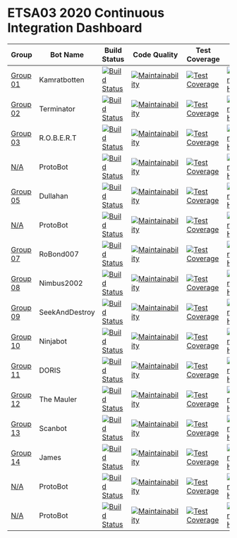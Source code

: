 # ETSA03 2020 Continuous Integration Dashboard

| Group | Bot Name | Build Status  | Code Quality | Test Coverage | Code Health |
| ------------- | ------------- | ------------- | ------------ | -------------------- | -------------------- |
| [Group 01](https://github.com/lunduniversity-etsa03-2020/group01) | Kamratbotten | [![Build Status](https://travis-ci.com/lunduniversity-etsa03-2020/group01.svg?token=5APFjNjjtcXBExwy1SfH&branch=master)](https://travis-ci.com/lunduniversity-etsa03-2020/group01) | [![Maintainability](https://api.codeclimate.com/v1/badges/572d62bb9cbbe7b3e67b/maintainability)](https://codeclimate.com/repos/5e75ee3c71412301b70056dc/maintainability) | [![Test Coverage](https://api.codeclimate.com/v1/badges/572d62bb9cbbe7b3e67b/test_coverage)](https://codeclimate.com/repos/5e75ee3c71412301b70056dc/test_coverage) | [![CodeScene Code Health](https://codescene.io/projects/7495/status-badges/code-health)](https://codescene.io/projects/7495) |
| [Group 02](https://github.com/lunduniversity-etsa03-2020/group02) | Terminator | [![Build Status](https://travis-ci.com/lunduniversity-etsa03-2020/group02.svg?token=5APFjNjjtcXBExwy1SfH&branch=master)](https://travis-ci.com/lunduniversity-etsa03-2020/group02) | [![Maintainability](https://api.codeclimate.com/v1/badges/1094933820181d7ec719/maintainability)](https://codeclimate.com/repos/5e76085601cf070162005bbb/maintainability) | [![Test Coverage](https://api.codeclimate.com/v1/badges/1094933820181d7ec719/test_coverage)](https://codeclimate.com/repos/5e76085601cf070162005bbb/test_coverage) | [![CodeScene Code Health](https://codescene.io/projects/7496/status-badges/code-health)](https://codescene.io/projects/7496) |
| [Group 03](https://github.com/lunduniversity-etsa03-2020/group03) | R.O.B.E.R.T | [![Build Status](https://travis-ci.com/lunduniversity-etsa03-2020/group03.svg?token=5APFjNjjtcXBExwy1SfH&branch=master)](https://travis-ci.com/lunduniversity-etsa03-2020/group03) | [![Maintainability](https://api.codeclimate.com/v1/badges/5b038ef685048a56aca4/maintainability)](https://codeclimate.com/repos/5e760b0e7141230163006b19/maintainability) | [![Test Coverage](https://api.codeclimate.com/v1/badges/5b038ef685048a56aca4/test_coverage)](https://codeclimate.com/repos/5e760b0e7141230163006b19/test_coverage) | [![CodeScene Code Health](https://codescene.io/projects/7497/status-badges/code-health)](https://codescene.io/projects/7497) |
| [N/A](https://github.com/lunduniversity-etsa03-2020/group04) | ProtoBot | [![Build Status](https://travis-ci.com/lunduniversity-etsa03-2020/group04.svg?token=5APFjNjjtcXBExwy1SfH&branch=master)](https://travis-ci.com/lunduniversity-etsa03-2020/group04) | [![Maintainability](https://api.codeclimate.com/v1/badges/38e7adb00186003108a8/maintainability)](https://codeclimate.com/repos/5e760c6171412301b7005815/maintainability)  | [![Test Coverage](https://api.codeclimate.com/v1/badges/38e7adb00186003108a8/test_coverage)](https://codeclimate.com/repos/5e760c6171412301b7005815/test_coverage) | [![CodeScene Code Health](https://codescene.io/projects/7498/status-badges/code-health)](https://codescene.io/projects/7498) |
| [Group 05](https://github.com/lunduniversity-etsa03-2020/group05) | Dullahan | [![Build Status](https://travis-ci.com/lunduniversity-etsa03-2020/group05.svg?token=5APFjNjjtcXBExwy1SfH&branch=master)](https://travis-ci.com/lunduniversity-etsa03-2020/group05) | [![Maintainability](https://api.codeclimate.com/v1/badges/a380bd71942a6dbe62c2/maintainability)](https://codeclimate.com/repos/5e760e8801cf070177003904/maintainability) | [![Test Coverage](https://api.codeclimate.com/v1/badges/a380bd71942a6dbe62c2/test_coverage)](https://codeclimate.com/repos/5e760e8801cf070177003904/test_coverage) | [![CodeScene Code Health](https://codescene.io/projects/7499/status-badges/code-health)](https://codescene.io/projects/7499) |
| [N/A](https://github.com/lunduniversity-etsa03-2020/group06) | ProtoBot | [![Build Status](https://travis-ci.com/lunduniversity-etsa03-2020/group06.svg?token=5APFjNjjtcXBExwy1SfH&branch=master)](https://travis-ci.com/lunduniversity-etsa03-2020/group06) | [![Maintainability](https://api.codeclimate.com/v1/badges/cc831f179c3c71300a73/maintainability)](https://codeclimate.com/repos/5e760fb471412301a2002fb6/maintainability) | [![Test Coverage](https://api.codeclimate.com/v1/badges/cc831f179c3c71300a73/test_coverage)](https://codeclimate.com/repos/5e760fb471412301a2002fb6/test_coverage) | [![CodeScene Code Health](https://codescene.io/projects/7500/status-badges/code-health)](https://codescene.io/projects/7500) |
| [Group 07](https://github.com/lunduniversity-etsa03-2020/group07) | RoBond007 | [![Build Status](https://travis-ci.com/lunduniversity-etsa03-2020/group07.svg?token=5APFjNjjtcXBExwy1SfH&branch=master)](https://travis-ci.com/lunduniversity-etsa03-2020/group07) | [![Maintainability](https://api.codeclimate.com/v1/badges/2cf75896fb7f0e8677be/maintainability)](https://codeclimate.com/repos/5e7610bef5f0d001b6004e3b/maintainability) | [![Test Coverage](https://api.codeclimate.com/v1/badges/2cf75896fb7f0e8677be/test_coverage)](https://codeclimate.com/repos/5e7610bef5f0d001b6004e3b/test_coverage) | [![CodeScene Code Health](https://codescene.io/projects/7501/status-badges/code-health)](https://codescene.io/projects/7501) |
| [Group 08](https://github.com/lunduniversity-etsa03-2020/group08) | Nimbus2002 | [![Build Status](https://travis-ci.com/lunduniversity-etsa03-2020/group08.svg?token=5APFjNjjtcXBExwy1SfH&branch=master)](https://travis-ci.com/lunduniversity-etsa03-2020/group08) | [![Maintainability](https://api.codeclimate.com/v1/badges/cabf18f009ba37e13986/maintainability)](https://codeclimate.com/repos/5e7612088d2ea80162006a96/maintainability) | [![Test Coverage](https://api.codeclimate.com/v1/badges/cabf18f009ba37e13986/test_coverage)](https://codeclimate.com/repos/5e7612088d2ea80162006a96/test_coverage) | [![CodeScene Code Health](https://codescene.io/projects/7502/status-badges/code-health)](https://codescene.io/projects/7502) |
| [Group 09](https://github.com/lunduniversity-etsa03-2020/group09) | SeekAndDestroy | [![Build Status](https://travis-ci.com/lunduniversity-etsa03-2020/group09.svg?token=5APFjNjjtcXBExwy1SfH&branch=master)](https://travis-ci.com/lunduniversity-etsa03-2020/group09) | [![Maintainability](https://api.codeclimate.com/v1/badges/d17b15b42b9e49957b63/maintainability)](https://codeclimate.com/repos/5e7636d45c8bd401630063b8/maintainability) | [![Test Coverage](https://api.codeclimate.com/v1/badges/d17b15b42b9e49957b63/test_coverage)](https://codeclimate.com/repos/5e7636d45c8bd401630063b8/test_coverage) | [![CodeScene Code Health](https://codescene.io/projects/7503/status-badges/code-health)](https://codescene.io/projects/7503) |
| [Group 10](https://github.com/lunduniversity-etsa03-2020/group10) | Ninjabot | [![Build Status](https://travis-ci.com/lunduniversity-etsa03-2020/group10.svg?token=5APFjNjjtcXBExwy1SfH&branch=master)](https://travis-ci.com/lunduniversity-etsa03-2020/group10) | [![Maintainability](https://api.codeclimate.com/v1/badges/a1ad72c1250cc79cd39a/maintainability)](https://codeclimate.com/repos/5e7637f45c8bd4014d0083ad/maintainability) | [![Test Coverage](https://api.codeclimate.com/v1/badges/a1ad72c1250cc79cd39a/test_coverage)](https://codeclimate.com/repos/5e7637f45c8bd4014d0083ad/test_coverage) | [![CodeScene Code Health](https://codescene.io/projects/7504/status-badges/code-health)](https://codescene.io/projects/7504) |
| [Group 11](https://github.com/lunduniversity-etsa03-2020/group11) | DORIS | [![Build Status](https://travis-ci.com/lunduniversity-etsa03-2020/group11.svg?token=5APFjNjjtcXBExwy1SfH&branch=master)](https://travis-ci.com/lunduniversity-etsa03-2020/group11) | [![Maintainability](https://api.codeclimate.com/v1/badges/260e92aabbfe32139592/maintainability)](https://codeclimate.com/repos/5e76390f60c99801a4006495/maintainability) | [![Test Coverage](https://api.codeclimate.com/v1/badges/260e92aabbfe32139592/test_coverage)](https://codeclimate.com/repos/5e76390f60c99801a4006495/test_coverage) | [![CodeScene Code Health](https://codescene.io/projects/7505/status-badges/code-health)](https://codescene.io/projects/7505) |
| [Group 12](https://github.com/lunduniversity-etsa03-2020/group12) | The Mauler | [![Build Status](https://travis-ci.com/lunduniversity-etsa03-2020/group12.svg?token=5APFjNjjtcXBExwy1SfH&branch=master)](https://travis-ci.com/lunduniversity-etsa03-2020/group12) | [![Maintainability](https://api.codeclimate.com/v1/badges/1fbb7333b22d61fdfc29/maintainability)](https://codeclimate.com/repos/5e7639cb01cf0701b60081a5/maintainability) | [![Test Coverage](https://api.codeclimate.com/v1/badges/1fbb7333b22d61fdfc29/test_coverage)](https://codeclimate.com/repos/5e7639cb01cf0701b60081a5/test_coverage) | [![CodeScene Code Health](https://codescene.io/projects/7506/status-badges/code-health)](https://codescene.io/projects/7506) |
| [Group 13](https://github.com/lunduniversity-etsa03-2020/group13) | Scanbot | [![Build Status](https://travis-ci.com/lunduniversity-etsa03-2020/group13.svg?token=5APFjNjjtcXBExwy1SfH&branch=master)](https://travis-ci.com/lunduniversity-etsa03-2020/group13) | [![Maintainability](https://api.codeclimate.com/v1/badges/e1595d75ded02e1eee28/maintainability)](https://codeclimate.com/repos/5e763adf60c998014d004e96/maintainability) | [![Test Coverage](https://api.codeclimate.com/v1/badges/e1595d75ded02e1eee28/test_coverage)](https://codeclimate.com/repos/5e763adf60c998014d004e96/test_coverage) | [![CodeScene Code Health](https://codescene.io/projects/7507/status-badges/code-health)](https://codescene.io/projects/7507) |
| [Group 14](https://github.com/lunduniversity-etsa03-2020/group14) | James | [![Build Status](https://travis-ci.com/lunduniversity-etsa03-2020/group14.svg?token=5APFjNjjtcXBExwy1SfH&branch=master)](https://travis-ci.com/lunduniversity-etsa03-2020/group14) | [![Maintainability](https://api.codeclimate.com/v1/badges/f7fb0a832827bb8cc5ab/maintainability)](https://codeclimate.com/repos/5e763f63f494ac01b800549f/maintainability) | [![Test Coverage](https://api.codeclimate.com/v1/badges/f7fb0a832827bb8cc5ab/test_coverage)](https://codeclimate.com/repos/5e763f63f494ac01b800549f/test_coverage) | [![CodeScene Code Health](https://codescene.io/projects/7508/status-badges/code-health)](https://codescene.io/projects/7508) |
| [N/A](https://github.com/lunduniversity-etsa03-2020/group15) | ProtoBot | [![Build Status](https://travis-ci.com/lunduniversity-etsa03-2020/group15.svg?token=5APFjNjjtcXBExwy1SfH&branch=master)](https://travis-ci.com/lunduniversity-etsa03-2020/group15) | [![Maintainability](https://api.codeclimate.com/v1/badges/36e6bf7e06d855bf9f1a/maintainability)](https://codeclimate.com/repos/5e7640dff494ac014e009c56/maintainability) | [![Test Coverage](https://api.codeclimate.com/v1/badges/36e6bf7e06d855bf9f1a/test_coverage)](https://codeclimate.com/repos/5e7640dff494ac014e009c56/test_coverage) | [![CodeScene Code Health](https://codescene.io/projects/7509/status-badges/code-health)](https://codescene.io/projects/7509) |
| [N/A](https://github.com/lunduniversity-etsa03-2020/group16) | ProtoBot | [![Build Status](https://travis-ci.com/lunduniversity-etsa03-2020/group16.svg?token=5APFjNjjtcXBExwy1SfH&branch=master)](https://travis-ci.com/lunduniversity-etsa03-2020/group16) | [![Maintainability](https://api.codeclimate.com/v1/badges/572d62bb9cbbe7b3e67b/maintainability)](https://codeclimate.com/repos/5e75ee3c71412301b70056dc/maintainability) | [![Test Coverage](https://api.codeclimate.com/v1/badges/572d62bb9cbbe7b3e67b/test_coverage)](https://codeclimate.com/repos/5e75ee3c71412301b70056dc/test_coverage) | [![CodeScene Code Health](https://codescene.io/projects/7510/status-badges/code-health)](https://codescene.io/projects/7510) |

